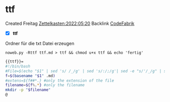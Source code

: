# ttf
Created Freitag [Zettelkasten:2022:05:20]()
Backlink [CodeFabrik]()

- [X] **ttf**


Ordner für die txt Datei erzeugen

  ``noweb.py -Rttf ttf.md > ttf && chmod u+x ttf && echo 'fertig'``

```bash
{{ttf}}=
#!/bin/bash
#File=$(echo "$1" | sed 's/ /_/g' | sed 's/:/;/g'| sed -e "s/'/_/g" | sed 's/\"//g')
f=$(basename "$1" .md)
#extens=${f##*.} #only the extension of the file
filename=${f%.*} #only the filename
mkdir -p "$filename"
@
```


